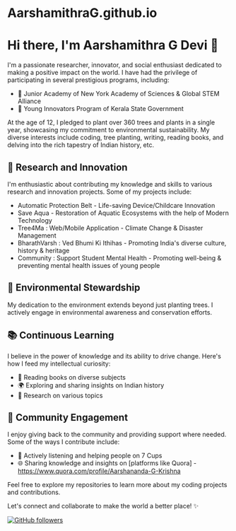 # AarshamithraG.github.io
# Hi there, I'm Aarshamithra G Devi 👋

I'm a passionate researcher, innovator, and social enthusiast dedicated to making a positive impact on the world. I have had the privilege of participating in several prestigious programs, including:

- 🌟 Junior Academy of New York Academy of Sciences & Global STEM Alliance
- 🚀 Young Innovators Program of Kerala State Government

At the age of 12, I pledged to plant over 360 trees and plants in a single year, showcasing my commitment to environmental sustainability. My diverse interests include coding, tree planting, writing, reading books, and delving into the rich tapestry of Indian history, etc.

## 🔬 Research and Innovation

I'm enthusiastic about contributing my knowledge and skills to various research and innovation projects. Some of my projects include:

- Automatic Protection Belt - Life-saving Device/Childcare Innovation
- Save Aqua - Restoration of Aquatic Ecosystems with the help of Modern Technology
- Tree4Ma : Web/Mobile Application - Climate Change & Disaster Management
- BharathVarsh : Ved Bhumi Ki Ithihas - Promoting India's diverse culture, history & heritage
- Community : Support Student Mental Health - Promoting well-being & preventing mental health issues of young people

## 🌳 Environmental Stewardship

My dedication to the environment extends beyond just planting trees. I actively engage in environmental awareness and conservation efforts. 

## 📚 Continuous Learning

I believe in the power of knowledge and its ability to drive change. Here's how I feed my intellectual curiosity:

- 📖 Reading books on diverse subjects
- 🌍 Exploring and sharing insights on Indian history
- 🔬 Research on various topics

## 🤝 Community Engagement

I enjoy giving back to the community and providing support where needed. Some of the ways I contribute include:

- 💬 Actively listening and helping people on 7 Cups
- 🌐 Sharing knowledge and insights on [platforms like Quora] - https://www.quora.com/profile/Aarshananda-G-Krishna

Feel free to explore my repositories to learn more about my coding projects and contributions.

Let's connect and collaborate to make the world a better place! ✨

[![GitHub followers](https://img.shields.io/github/followers/AarshamithraG?label=Followers&style=social)](https://github.com/YourUsername)

